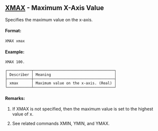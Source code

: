 ## [XMAX](https://help.hexagonmi.com/bundle/MSC_Nastran_2022.4/page/Nastran_Combined_Book/qrg/casecontrol4c/TOC.XMAX.xhtml) - Maximum X-Axis Value

Specifies the maximum value on the x-axis.

#### Format:

```nastran
XMAX xmax
```

#### Example:

```nastran
XMAX 100.
```

```text
┌───────────┬─────────────────────────────────────┐
│ Describer │ Meaning                             │
├───────────┼─────────────────────────────────────┤
│ xmax      │ Maximum value on the x-axis. (Real) │
└───────────┴─────────────────────────────────────┘
```
#### Remarks:

1. If XMAX is not specified, then the maximum value is set to the highest value of x.

2. See related commands XMIN, YMIN, and YMAX.
